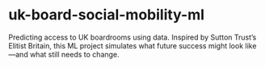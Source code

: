 # uk-board-social-mobility-ml
Predicting access to UK boardrooms using data. Inspired by Sutton Trust’s Elitist Britain, this ML project simulates what future success might look like—and what still needs to change.

